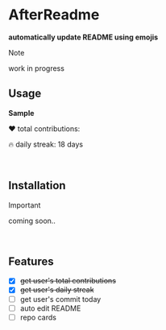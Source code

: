 # AfterReadme

**automatically update README using emojis**

> [!NOTE]
> work in progress

## Usage

**Sample**

❤️ total contributions: 

🔥 daily streak: 18 days

<br>

## Installation
> [!IMPORTANT]
> coming soon..
<br>

## Features

- [x] ~~get user's total contributions~~
- [x] ~~get user's daily streak~~
- [ ] get user's commit today
- [ ] auto edit README
- [ ] repo cards
